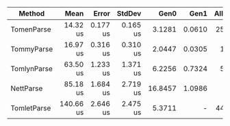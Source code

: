 |      Method |      Mean |    Error |   StdDev |    Gen0 |   Gen1 | Allocated |
|------------ |----------:|---------:|---------:|--------:|-------:|----------:|
|  TomenParse |  14.32 us | 0.177 us | 0.165 us |  3.1281 | 0.0610 |  25.59 KB |
|  TommyParse |  16.97 us | 0.316 us | 0.310 us |  2.0447 | 0.0305 |   16.7 KB |
| TomlynParse |  63.50 us | 1.233 us | 1.371 us |  6.2256 | 0.7324 |   51.5 KB |
|   NettParse |  85.18 us | 1.684 us | 2.719 us | 16.8457 | 1.0986 | 137.63 KB |
| TomletParse | 140.66 us | 2.646 us | 2.475 us |  5.3711 |      - |  44.23 KB |

